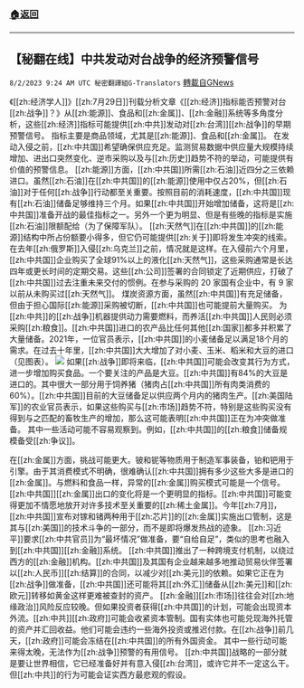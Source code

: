 ###  [:house:返回](README.md)
---


## 【秘翻在线】中共发动对台战争的经济预警信号
`8/2/2023 9:24 AM UTC 秘密翻譯組G-Translators` [轉載自GNews](https://gnews.org/articles/1512122)

《[[zh:经济学人]]》[[zh:7月29日]]刊载分析文章《[[zh:经济]]指标能否预警对台[[zh:战争]]？》从[[zh:能源]]、食品和[[zh:金属]]、[[zh:金融]]系统等多角度分析，这些[[zh:经济]]指标可能提供[[zh:中共]]发动对[[zh:台湾]][[zh:战争]]的早期预警信号。
指标主要是商品领域，尤其是[[zh:能源]]、食品和[[zh:金属]]。
在发动入侵之前，[[zh:中共国]]希望确保供应充足。监测贸易数据中供应量大规模持续增加、进出口突然变化、逆市采购以及与[[zh:历史]]趋势不符的举动，可能提供有价值的预警信息。
[[zh:能源]]方面，[[zh:中共国]]所需[[zh:石油]]近四分之三依赖进口。虽然[[zh:石油]]在[[zh:中共国]]的[[zh:能源]]使用中仅占20%，但[[zh:石油]]对于任何[[zh:战争]]行动都至关重要。按照目前的消耗速度，[[zh:中共国]]现有[[zh:石油]]储备足够维持三个月。如果[[zh:中共国]]开始增加储备，这将是[[zh:中共国]]准备开战的最佳指标之一。另外一个更为明显、但是有些晚的指标是实施[[zh:石油]]限额配给（为了保障军队）。
[[zh:天然气]]在[[zh:中共国]]的[[zh:能源]]结构中所占份额要小得多，但它仍可能提供[[zh:关于]]即将发生冲突的线索。在去年[[zh:俄罗斯]]入侵[[zh:乌克兰]]之前，情况就是这样。在入侵前六个月里，[[zh:中共国]]企业购买了全球91%以上的液化[[zh:天然气]]，这些采购通常是长达四年或更长时间的定期交易。这些[[zh:公司]]签署的合同锁定了近期供应，打破了[[zh:中共国]]过去注重未来交付的惯例。在参与采购的 20 家国有企业中，有 9 家以前从未购买过[[zh:天然气]]。
煤炭资源方面，虽然[[zh:中共国]]有充足储备，但由于担心国际[[zh:能源]]采购被切断，[[zh:中共国]]也可能提前大量购买。
为[[zh:中共]]的[[zh:战争]]机器提供动力需要燃料，而养活[[zh:中共国]]人民则必须采购[[zh:粮食]]。[[zh:中共国]]进口的农产品比任何其他[[zh:国家]]都多并积累了大量储备。2021年，一位官员表示，[[zh:中共国]]的小麦储备足以满足18个月的需求。在过去十年里，[[zh:中共国]]大大增加了对小麦、玉米、稻米和大豆的进口（见图表）。
![](https://i.imgur.com/4EieFqD.png)
如果[[zh:战争]]即将来临，[[zh:中共国]]可能会改变其行为方式，进一步增加购买食品。一个要关注的产品是大豆。[[zh:中共国]]有84%的大豆是进口的。其中很大一部分用于饲养猪（猪肉占[[zh:中共国]]所有肉类消费的60%）。[[zh:中共国]]目前的大豆储备足以供应两个月内的猪肉生产。[[zh:美国陆军]]的农业官员表示，如果这些购买与[[zh:市场]]趋势不符，特别是这些购买没有得到与之匹配的畜牧生产的增加，那么这可能表明[[zh:中共国]]正在为冲突做准备。
其中一些活动可能不容易观察到。例如，[[zh:中共国]]的[[zh:粮食]]储备规模备受[[zh:争议]]。

在[[zh:金属]]方面，挑战可能更大。铍和铌等物质用于制造军事装备，铂和钯用于引擎。由于其消费模式不明确，很难确认[[zh:中共国]]拥有多少这些大多是进口的[[zh:金属]]。与燃料和食品一样，异常的[[zh:金属]]购买模式可能是一个信号。
[[zh:中共国]][[zh:金属]]出口的变化将是一个更明显的指标。[[zh:中共国]]可能变得更加不情愿地放开对许多技术至关重要的[[zh:稀土金属]]。今年[[zh:7月]]，[[zh:中共国]]宣布对镓和锗两种用于[[zh:芯片]]的[[zh:金属]]实施出口管制，这是其与[[zh:美国]]的技术斗争的一部分，而不是即将爆发热战的迹象。
[[zh:习近平]]要求[[zh:中共官员]]为“最坏情况”做准备，要“自给自足”，类似的思考也融入到[[zh:中共国]][[zh:金融]]系统。
[[zh:中共国]]推出了一种跨境支付机制，以绕过西方的[[zh:金融]]机构。[[zh:中共国]]及其国有企业越来越多地推动贸易伙伴签署以[[zh:人民币]][[zh:结算]]的合同，以减少对[[zh:美元]]的依赖。如果它正在为[[zh:战争]]做准备，[[zh:中共国]]还可能将其[[zh:外汇]]储备从[[zh:美元]]和[[zh:欧元]]转移如黄金这样更难被查封的资产。
[[zh:金融]][[zh:市场]]往往会对[[zh:地缘政治]]风险反应较晚。但如果投资者获得[[zh:中共国]]的计划，可能会出现资本外流。[[zh:中共]][[zh:政府]]可能会收紧资本管制。国有实体也可能兑现海外托管的资产并汇回收益。他们可能会违约一些海外投资或推迟付款。在[[zh:战争]]前几天，[[zh:政府]]可能会冻结在[[zh:中共国]]的所有外国资金。
其中一些行动可能来得太晚，无法作为[[zh:战争]]预警的有用信号。
[[zh:中共国]]战略的一部分就是要让世界相信，它已经准备好并有意入侵[[zh:台湾]]，或许它并不一定这么干。但[[zh:中共]]的行为可能会证实西方最悲观的假设。



